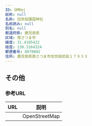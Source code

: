 ```yaml
---
ID: GMRej
総称: null
名称: 加世田護国神社
名称読み: null
別名: null
都道府県: 鹿児島県
区域: 南さつま市
緯度: 31.4105422
経度: 130.3164324
郵便番号: 8970002
住所: 鹿児島県南さつま市加世田武田１７９３３
---
```


## その他

### 参考URL

| URL | 説明          |
| --- | ------------- |
|     | OpenStreetMap |
